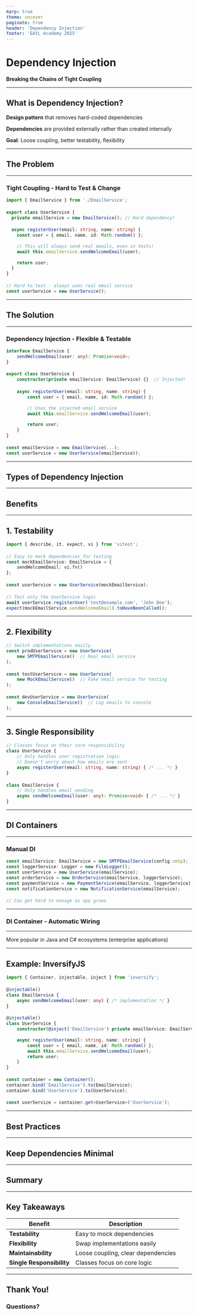```yaml
---
marp: true
theme: uncover
paginate: true
header: 'Dependency Injection'
footer: 'EAYL Academy 2025'
---
```


<style>
pre code {
    line-height: 1.5 !important;
}

/* Smaller font for overview content */
section h2 + p,
section h2 + p + ul,
section h2 + p + ul + br + p,
section h2 + p + ul + br + p + ul {
    font-size: 0.8em;
}

/* Make bullet points smaller too */
section ul li {
    font-size: 0.8em;
    line-height: 1.4;
}
</style>

# Dependency Injection

**Breaking the Chains of Tight Coupling**

---

## What is Dependency Injection?

**Design pattern** that removes hard-coded dependencies

**Dependencies** are provided externally rather than created internally

**Goal**: Loose coupling, better testability, flexibility

---

## The Problem

<!-- _class: lead -->

---

### Tight Coupling - Hard to Test & Change

```typescript
import { EmailService } from './EmailService';

export class UserService {
  private emailService = new EmailService(); // Hard dependency!

  async registerUser(email: string, name: string) {
    const user = { email, name, id: Math.random() };
    
    // This will always send real emails, even in tests!
    await this.emailService.sendWelcomeEmail(user);
    
    return user;
  }
}

// Hard to test - always uses real email service
const userService = new UserService();
```

---

## The Solution

<!-- _class: lead -->

---

### Dependency Injection - Flexible & Testable

```typescript
interface EmailService {
    sendWelcomeEmail(user: any): Promise<void>;
}

export class UserService {
    constructor(private emailService: EmailService) {}  // Injected!

    async registerUser(email: string, name: string) {
        const user = { email, name, id: Math.random() };
        
        // Uses the injected email service
        await this.emailService.sendWelcomeEmail(user);
        
        return user;
    }
}

const emailService = new EmailService(...);
const userService = new UserService(emailService));
```

---

## Types of Dependency Injection

<!-- _class: lead -->

---

## Benefits

<!-- _class: lead -->

---

## 1. **Testability**

```typescript
import { describe, it, expect, vi } from 'vitest';

// Easy to mock dependencies for testing
const mockEmailService: EmailService = { 
    sendWelcomeEmail: vi.fn() 
};

const userService = new UserService(mockEmailService);

// Test only the UserService logic
await userService.registerUser('test@example.com', 'John Doe');
expect(mockEmailService.sendWelcomeEmail).toHaveBeenCalled();
```

---

## 2. **Flexibility**

```typescript
// Switch implementations easily
const prodUserService = new UserService(
    new SMTPEmailService()  // Real email service
);

const testUserService = new UserService(
    new MockEmailService()  // Fake email service for testing
);

const devUserService = new UserService(
    new ConsoleEmailService()  // Log emails to console
);
```

---

## 3. **Single Responsibility**

```typescript
// Classes focus on their core responsibility
class UserService {
    // Only handles user registration logic
    // Doesn't worry about how emails are sent
    async registerUser(email: string, name: string) { /* ... */ }
}

class EmailService {
    // Only handles email sending
    async sendWelcomeEmail(user: any): Promise<void> { /* ... */ }
}
```

---

## DI Containers

<!-- _class: lead -->

---

### Manual DI

```typescript
const emailService: EmailService = new SMTPEmailService(config.smtp);
const loggerService: Logger = new FileLogger();
const userService = new UserService(emailService);
const orderService = new OrderService(emailService, loggerService);
const paymentService = new PaymentService(emailService, loggerService);
const notificationService = new NotificationService(emailService);

// Can get hard to manage as app grows
```

---

### DI Container - Automatic Wiring

---
More popular in Java and C# ecosystems
(enterprise applications)

---

## Example: InversifyJS

```typescript
import { Container, injectable, inject } from 'inversify';

@injectable()
class EmailService {
    async sendWelcomeEmail(user: any) { /* implementation */ }
}

@injectable()
class UserService {
    constructor(@inject('EmailService') private emailService: EmailService) {}
    
    async registerUser(email: string, name: string) {
        const user = { email, name, id: Math.random() };
        await this.emailService.sendWelcomeEmail(user);
        return user;
    }
}

const container = new Container();
container.bind('EmailService').to(EmailService);
container.bind('UserService').to(UserService);

const userService = container.get<UserService>('UserService');
```

---


## Best Practices

<!-- _class: lead -->

---

## **Keep Dependencies Minimal**


---

## Summary

<!-- _class: lead -->

---

## Key Takeaways

| Benefit | Description |
|---------|-------------|
| **Testability** | Easy to mock dependencies |
| **Flexibility** | Swap implementations easily |
| **Maintainability** | Loose coupling, clear dependencies |
| **Single Responsibility** | Classes focus on core logic |

---

## Thank You!

<!-- _class: lead -->

### Questions?
